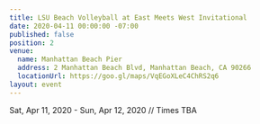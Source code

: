 ```yaml
---
title: LSU Beach Volleyball at East Meets West Invitational
date: 2020-04-11 00:00:00 -07:00
published: false
position: 2
venue:
  name: Manhattan Beach Pier
  address: 2 Manhattan Beach Blvd, Manhattan Beach, CA 90266
  locationUrl: https://goo.gl/maps/VqEGoXLeC4ChRS2q6
layout: event
---
```


Sat, Apr 11, 2020 - Sun, Apr 12, 2020 // Times TBA